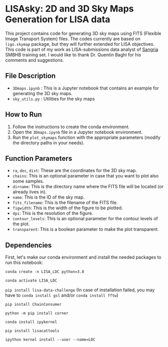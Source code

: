 # LISAsky: 2D and 3D Sky Maps Generation for LISA data
This project contains code for generating 3D sky maps using FITS (Flexible Image Transport System) files. The codes currently are based on ```ligo.skymap``` package, but they will further extended for LISA objectives. This code is part of my work as LISA-submissions data analyst of [Sangria](https://lisa-ldc.lal.in2p3.fr/challenge2a) SMBHB training set.
I would like to thank Dr. Quentin Baghi for his comments and suggestions.

## File Description

- `3Dmaps.ipynb` : This is a Jupyter notebook that contains an example for generating the 3D sky maps.
- `sky_utils.py` : Utilities for the sky maps

## How to Run

1. Follow the instructions to create the conda environment. 
2. Open the `3Dmaps.ipynb` file in a Jupyter notebook environment.
3. Run the `plot_skymaps` function with the appropriate parameters (modify the directory paths in your needs).

## Function Parameters

- `ra`, `dec`, `dist`: These are the coordinates for the 3D sky map.
- `chains`: This is an optional parameter in case that you want to plot also some samples.
- `dirname`: This is the directory name where the FITS file will be located (or already lives in).
- `name`: This is the ID of the sky map.
- `fits_filename`: This is the filename of the FITS file.
- `figwidth`: This is the width of the figure to be plotted.
- `dpi`: This is the resolution of the figure.
- `contour_levels`: This is an optional parameter for the contour levels of the plot.
- `transparent`: This is a boolean parameter to make the plot transparent.

## Dependencies
First, let's make our conda environment and install the needed packages to run this notebook:

```conda create -n LISA_LDC python=3.8```

```conda activate LISA_LDC```

```pip install lisa-data-challenge``` 
(In case of installation failed, you may have to ```conda install gsl``` and/or ```conda install fftw```)

```pip install ChainConsumer```

```python -m pip install corner```

```conda install ipykernel```

```pip install lisacattools```

```ipython kernel install --user --name=LDC```

